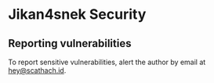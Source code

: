 # Jikan4snek Security

## Reporting vulnerabilities

To report sensitive vulnerabilities, alert the author by email at hey@scathach.id.